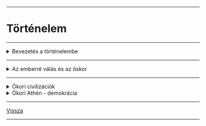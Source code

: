 
---

# Történelem

---

<details>
<summary>Bevezetés a történelembe</summary>

---

- Mivel foglalkozik a történelem tudománya?
   - A történelem az emberiség múltjának megismerésével foglalkozik.
   - A történészek célja a múlt tárgyilagos vizsgálata, ezért történelmi távlatból elemzik.

- Miért kell ismernünk a múltat?
   - Tanuljunk belőle.
   - Jobban megértsük saját korunkat.
   - Megismerve hazánk, nemzetünk múltját, erősítjük azonosságtudatunkat, összetartozásunkat.
   - Megértsünk más nemzeteket. 
   - Megtudjuk, hogy mi az, ami összeköti, és mi az, ami megkülönbözteti az egyes népeket.

- A történelem tárgya - Mi tartozik bele a történelembe?
   - főként uralkodók cselekedetei, emlékezetes események, háborúk

- Táj és ember kapcsolata
   - A földrajzi, éghajlati viszonyok hogyan befolyásolják a népek életét?

- Gazdaság
   - Hogyan állítják elő és hogyan osztják el a megélhetéshez szükséges javakat? 
   - Milyen életszínvonalat tudnak teremteni? 
   - Milyen technikát alkalmaznak? 
   - A gazdaság milyen ágai fejlődnek?

- Társadalom
   - Milyen rétegek különülnek el egy társadalmon belül?  
   - Mi jellemzi a szegényeket és gazdagokat, városiakat, vidékieket, férfiakat, nőket? 
   - Van-e lehetőség a felemelkedésre? 
   - Mi vezet egyes csoportok elszegényedéséhez?

- Állam és hatalom
   - A főhatalmat egy személy vagy testület gyakorolja? 
   - Hogyan kerülhet valaki a hatalom birtokába? 
   - Milyen korlátai vannak a vezetők hatalmának? 
   - Meddig rendelkezik vele?

- Gondolkodás, vallás, művészet
   - Milyen képet alkottak az egyes népek a világról? 
   - Milyen vallásos képzeteik voltak?  
   - Milyen tudományos ismereteket halmoztak fel? 
   - Mit tartottak szépnek?

- Életmód
   - A hétköznapok és ünnepek világa.

### Honnan tudjuk, hogy mi történt évszázadokkal, évezredekkel ezelőtt?

- A történelmi források
   - A forrás fogalma:
      - A történészek a múlt maradványait, emlékeit “vallatják”.
      - Forrásnak nevezünk minden olyan ránk maradt dolgot, ami hozzásegít a múlt felidézéséhez, megismeréséhez.

- A források csoportosítása:
   - Írásos emlékek (Pl.: krónikák, oklevelek, törvények, szerződések, napilapok, feljegyzések,magánlevelek)
   - Tárgyi emlékek (Pl.: barlangrajzok, csontmaradványok, használati tárgyak...)
   - Íratlan szellemi emlékek (Egy közösség szellemi öröksége. Régi szokások, gondolatok, vélekedések őrződtek meg bennük. Pl.: népmese, népszokások, népzene, íratlan hagyományok, babonák)

- A források jellemzői
   - Az időben visszafelé haladva egyre kevesebb forrás áll rendelkezésünkre. 
   - A múlt eseményeiről általában csak feltételezéseink lehetnek, kevés a biztos tényanyag. 
   - Egy-egy forrás számtalan, gyakran nem nyilvánvaló információt hordoz magában 
   - Rendkívül fontos a források szakszerű elemzése és a forráskritika (nem szabad a forrást tényként kezelni; a lehető legtöbb forrást kell figyelembe venni és összehasonlítani egy adott eseménnyel kapcsolatban). Tárgyilagosnak tekinthető-e? (Ki írta? Kinek? Milyen céllal? Kinek használ? stb)
   - Az írott forrás lehet elsődleges (primer) és másodlagos (szekunder). Ez attól függ, hogy szemtanú, kortárs volt-e a szerző, vagy nem.

- A források tudományai
   - A források feltárása, értelmezése különleges szaktudást igényel, ezért alakultak ki a történelem segédtudományai.
   - oklevéltan (diplomatika)
   - az időszámítás tudománya (kronológia)
   - címertan (heraldika)
   - éremtan (numizmatika)

- A történészek munkáját segítik a társtudományok is
   - néprajz
   - nyelvészet
   - földtan (geológia)
   - művészettörténet
   - régészet

- A történelem korszakolása
   - őskor: kr.e.14millió - kr.e.3000-ig
   - ókor: kr.e.3000-től - kr.u.476-ig
   - középkor: kr.u.476-(1453)(1492)(1517)(1640)
   - újkor: 1640-1918/1945
   - legújabb kor: 1945-

- Időszámítás:
   - nincs kezdőpont, csupán egy viszonyítási pont.
   - a történeti szakirodalom kiindulópontnak a különböző kultúrák, népek időszámításának kezdetét.
   - Pl.: római kr.e.753-ban
   - ókori görögök: az első olimpiától számítva: kr.e.776-ban
   - Mohamedánok: a próféta (Mohamed) halálától kr.u.622-től
   - egyéb: vallási megközelítésből világ teremtésének kezdete - zsidók kr.e.3761-től, a bizánciak kr.e.5494-től

- Régészet (archeológia)
   - Régész: a föld és a víz mélyének tárgyi forrásaival foglalkozik.
   - Szakszerű munkája négy szakaszra bontható:
      - leletek helyének megkeresése
      - leletek feltárása
      - leletek feldolgozása
      - leletek bemutatása, kiállítása (pl. múzeumokban)
   - A régész munkáját más szakemberek is segítik (pl. restaurátor és antropológus is részt vesz a leletek feldolgozásában).
   - A hazánk földjében vagy vizeiben található értékek a magyar államot illetik.
   - Régészeti jellegű lelet megtalálásakor értesíteni kell az illetékes múzeumot.

- A forrásokat gyűjtő és őrző intézmények
   - múzeumok
   - könyvtárak
   - levéltárak

- Nemzeti Múzeum
   - Széchényi Ferenc 1802-ben alapította meg az első magyar közgyűjteményt, a Nemzeti Múzeumot, amely a Könyvtár mellett számos tárat foglalt magába. Később ezekből a tárakból fejlődött ki a Néprajzi Múzeum, Szépművészeti Múzeum, Iparművészeti Múzeum, stb.

- Országos Széchényi Könyvtár
   - Magyarország nemzeti könyvtára az Országos Széchényi Könyvtár. Beszerez minden Magyarországon megjelent kiadványt, és gyűjti a külföldön megjelenő magyar vonatkozású munkákat.

- Magyar Nemzeti Levéltár
   - Nemzeti kincseknek számító iratokat őrző állami közgyűjteményi intézet. Hivatalok, bíróságok, vállalatok, családok iratanyaga található meg benne.

---

</details>

---

<details>
<summary>Az emberré válás és az őskor</summary>

---

| EMBERELŐDÖK | IDŐSZAK | AGYTÉRFOGAT | MAGASSÁG |
| :-- | :-- | :-- | :-- |
| Australopithecus (déli majom) | 5-2 millió éve | 450–500 cm3 | 90–120 cm |
| Homo habilis | 2,5 millió - 1 millió éve | 600–800 cm3 | 120–130 cm |
| Homo erectus | 1,7 millió - 300 000 éve | 900–1100 cm3 | 160 cm |
| Neander-völgyi ember | 150 000 - 35 000 éve | 1300–1500 cm3 | 160–170 cm |

- Az őskor
   - az ember kialakulásától az első államok megjelenéséig (kb. Kr. e. 3000-ig) terjedő időszak
- Az őskőkor (paleolitikum)
   - kb. 2,5 (3,3?) millió év – kb. Kr. e. 8000-ig
   - formatartó eszközök
- Az őskőkor (paleolitikum)
   - vadászat, gyűjtögetés = munkamegosztás
- Az őskőkor (paleolitikum)
   - hitvilág (vadászmágia) és termékenységkultusz jelei
- Az újkőkor (neolitikum)
   - kb. 10 000 éve: utolsó jégkorszak vége, felmelegedés
   - kb. Kr. e. 8000 – Kr. e. 3000
   - "neolitikus forradalom": letelepedés és élelemtermelés
   - népességnövekedés
- Az újkőkor (neolitikum)
   - háziasítás/domesztikáció: kutya, juh, macska, kecske, sertés, szarvasmarha
- Az újkőkor (neolitikum)
   - tárolás eszközei, edények			
		- fazekasság, főzés
   - letelepedés:
		- tartós lakóházak – mozaWeb 3D
   - öltözet: állati bőrök helyett vászon
		- szövés, fonás

---

</details>

---

<details>
<summary>Ókori civilizációk</summary>

---

## Mezopotámia

- első városok
- földművelő falvak (kr.e. 8000-6000)
- neolitikus kultúra terjedése

- Mezopotámia = folyamköz: Tigris és Eufrátesz

- Városállamok:
	- Kr. e. III. évezred (Ur, Uruk)
- Írás, építészet, mitológia
	- meghatározta Mezopotámia kultúráját
- A kőkor és a rézkor határán álltak

- A tevékenységek összehangolása, megszervezése
	-  állam (= templom/palota)
		- a gazdaság, a vallás és a politika irányítása
		- város -> birodalom 
		- írás

- Az állam funkciói:
	- irányítás: király / uralkodó, papság
	- ellenőrzés: papság, hivatalnokok
	- belső és külső rend fenntartása: katonák
- Az állam fenntartása az adók révén
	- az adók alapja a többlettermelés

- A kulturális örökség
	- ékírás 
		- Gilgames-eposz (vízözön)
	- kerék 
	- a kör 360 fokos beosztása
	- a nap 24 órára osztása + az óra 60 percre osztása
	- üvegmáz, üveg

- A Folyóköz helyzete
	- külső támadások = sumerok bukása
	- az Óbabiloni Birodalom teremtett stabilitást
		- Hammurapi (Kr. e. 18. század)
		- egyesítette Mezopotámiát
		- írásba foglalta a szokásjogot (ítéleteket)

(Részletek Hammurapi törvényeiből, Kr. e. 18. sz.):

```
"[...] 6. Ha egy szabad ember a Templom vagy a Palota tulajdonát ellopta,
[…] öljék meg. Azt is öljék meg, aki a lopott holmit átvette tőle.

53. Ha egy szabad ember hanyagságból nem erősítette meg földje gátját,
és a gát átszakadt, a víz pedig elsodorta a gabonát, a szabad ember,
akinek átszakadt a gátja, térítse meg az elpusztult gabona értékét. [...]

117. Ha egy szabad ember fizetési kötelezettsége fejében feleségét,
fiát vagy leányát eladta, vagy adóssági szolgálatra engedte át,
három évig dolgozzanak megvásárlójuk vagy hitelező gazdájuk házában,
de a negyedik évben engedje őket szabadon. [...]

195. Ha egy fiú apját megütötte: kezét vágják le. [...]

197. Ha szabad ember szabad embernek csontját törte,
törjék el az ő csontját is.

198. Ha muskénum [félszabad] szemét verte ki vagy csontját törte,
egy mana [500 g] ezüstöt fizessen.

199. Ha egy szabad ember rabszolgájának a szemét verte ki vagy csontját törte,
a rabszolga árának felét fizesse ki. […]"
```

- Asszíria
	- hódítások + katonai társadalom
		- deportálások

## Egyiptom

- Észak-Afrika, Nílus alsó folyása
- Tengerek, Szahara
- Öntözéssel lehet földet művelni csak
	- kooperáció
- Évszakok: áradás, termékeny hordalék

- Sivatagosodás: Nílus környéke lakható
- Neolitikum
	- földműves települések, falvak
		- öntözéses földművelés
- Két állam: Felső- és Alsó-Egyiptom
	- Kr. e. 2900 k.: egyesült = birodalom
- Művészet, írás, vallás kialakulása
- Rézszerszámok

- Hieroglif  írás (szent véset): 
	- képírás alapú, bonyolult msh. írás
	- fontos és ünnepélyes szövegek
- Később egyszerűsödött
	- hétköznapi élet: papirusz

- Uralkodó: despotikus hatalmú fáraó
   - isteni tisztelet
   - az egész ország és lakossága felett rendelkezett
- Elit: vezír, kormányzók, papság
- Hivatalnokok: adók
- Közrendű szabadok: termelés
- Rabszolgák

- Síremlékek, hatalom reprezentációja
   - nem rabszolgák építették
- A lélek halál utáni létéhez kell a test
- Óbirodalom

- Mumifikálás → tudományos felismerések

- Helyre állt a központi hatalom
- A papi és a hivatalnoki réteg megerősödött
- A tartományi kormányzók súlya is megnőtt
   - 42 tartomány/nomosz, élükön: nomarkhoszok
- Magánbirtokok is voltak már
- Bronzkor

- Thébából kiindulva, a hükszószok fegyvereivel legyőzték a hódítókat
- Hódítások
   - Palesztina
   - déli irány (arany, elefántcsont)
   - rabszolgatartás elterjedt (nem jelentős)
   - II. Ramszesz

- Fellendülés
   - ekés földművelés
   - vízemelők (saduf), víztározók
   - új állatfajok: juh, teve, ló
- Vaseszközök, égetett tégla

- Hanyatlás: "tengeri népek" beözönlése
   - peleset, sekeles, akaiwasa népek stb. 
- Ezután időről időre idegen hódítók érkeztek
   - Kr. e. 30-ban a Római Birodalom véget vetett az önálló Egyiptomnak

- Politeizmus = sokistenhit
   - Ré / Napisten
   - Ozirisz, Írisz és Hórusz
   - zoomorf istenek

- IV. Amenhotep/Ehnaton vallási reformja
   - Aton isten kizárólagos tiszteletét tette kötelezővé
   - halála után Amon kultusza visszaállt (Tutanhamon)

---

</details>

<details>
<summary>Ókori Athén - demokrácia</summary>

---

- Hellász
	- Kréta, Mükéné
	- bronz
		- réz + ón
		- kereskedelem

- A paloták
	- termelés, kereskedelem központjai
		- raktári újraelosztás
	- a fénykor (Kr. e. 20–15. sz.)
		- görög hódítás
	- idővel eltűntek

- A Peloponnészosz
	- görög bevándorlás (Kr. e. 2000 k.)
	- erődök 
		- Mükéné, Athén/Akropolisz
		- újraelosztásos rendszer

- A Peloponnészosz
	- trójai háború
		- Kis-Ázsia

A poliszok
	- városállamok (kb. 700 db)
		- saját vezetés, pénz, írásrendszer

| Polisz neve | Polisz mérete |
| :-- | :-- |
| Spárta | $8000 km^{2}$ |
| Athén | $2350 km^{2}$ |
| Korinthosz | $600 km^{2}$ |
| Délosz | $3.6 km^{2}$

- A poliszok
	- polgárok közössége
		- polgárjog: férfiak, nők, gyerekek
		- politikai jogok: felnőtt férfiak
		- hivatalviselési jog: eleinte csak az előkelők

| kr.e. VIII. század | kr.e. VII. század |
| :-- | :-- |
| Király |  |
| arisztokrácia (földbirtokosok) | arisztokrácia (földbirtokosok) |
| politikai jogok | politikai jogok |
| démosz | démosz |
| parasztok (kisbirtokosok), kézművesek | parasztok (kisbirtokosok), kézművesek |
|  | kereskedők |
|  | rabszolgák |

- A poliszok
	- a közösség védelme = hopliták
		- arisztokraták (előkelők)
		- démosz (egyszerű polgár)

- Thészeusz állama
	- kisebb települések egyesítése
		- Kr. e. VIII. sz.: polisz
	- Attika
		- fellegvár: Akropolisz

- A királyság után 
	- arisztokrata családok vezették a várost
	- évente 9 arkhón: 
		- az egyikről az évet nevezték el
		- a másodiknak "főpapi" teendői voltak
		- a harmadik a hadsereget vezette
		- 6 a törvényeket felügyelte

(Drakón törvénye, Kr. e. 621):

```
"Ha valaki szándék nélkül ölt, menjen száműzetésbe.
A vizsgálóbírák vizsgálják meg, hogy bűnös-e gyilkosságban,
kezével ölve vagy felbújtással, a bírák pedig ítélkezzenek.
A tettes kiegyezést köthet, ha él az atya vagy a fivér vagy a fiak,
mindegyikükkel, vagy pedig az ellenkező fél győz a perben.
Ha pedig valaki egy gyilkost megöl vagy oka lesz halálának,
ugyanolyan megítélés alá esik, mint aki egy athéni polgárt ölt meg.
Az ítéletet a bírák mondják ki."
```

- Írásba foglalt törvények
	- jogbiztonság növelése
	- Drakón, Kr. e. 621: a vendetta elleni tv.
		- bíróság ítélkezett
		- a vizsgálat és az ítélkezés elvált 
		- a megegyezést szorgalmazta
	- volt arkhónokból: bíróság = areioszpagosz

- Az elégedetlen csoportok
	- vagyonosok: részesülni akartak a politikai hatalomból
		- gyarmatosításokban megerősödtek
	- félszabad szegény parasztok (hatodosok)
		- parcellákat műveltek terményhányadért
	- adósrabszolgaság: tartozásukért eladták őket/családtagjuk

- Szolón, Kr. e. 594
	- "teherlerázás" = reformok
		- adósrabszolgaság eltörlése 
		- polgárjog a hatodosoknak
			- esküdtbíróság (héliaia)
			- népgyűlés
			- vezető tisztségek: nem
			- földet nem osztottak

- Szolón, Kr. e. 594
	- állampolgári felelősség
		- állást kell foglalni
	- jogok és kötelességek

- Szolón, Kr. e. 594
	- a timokratikus / jövedelemalapú alkotmány
		- vagyon = hivatalviselés alapja
		- vagyonbecslés (cenzus): az éves jövedelem számít
	- a demokrácia (népuralom) alapja

1 mérő = kb. 52 liter bor/gabona/olaj vagy 1 juh vagy 4,37 g ezüst (Zeugitész = "ökörfogatosok" – falanxban betöltött szerepük thészek = napszámosok)

| Társadalmi tago­zódás és had­sereg Szolón előtt | Vagyoni osztály Szolón után | A vagyoni osztály elnevezése | A vagyoni osztály szerepe a had­seregben | Becsült létszámuk (Kr. e. 6. sz.) |
| :-- | :-- | :-- | :-- | :-- |
| lovas | 500 mérő fölött | 500 mérősök | hoplita | 250 fő |
| lovas | 300 mérő fölött | lovagok | hoplita | 750 fő |
| hoplita | 200 mérő fölött | zeugitészek | hoplita | 6000 fő |
| - | 200 mérő alatt | thészek | evezős, segédcsapat | 18 000 fő |

- Peiszisztratosz, Kr. e. 560–527
	- egyeduralkodó/türannosz
		- kedvezett a népnek, de nem a démosz segítette hatalomra
		- arisztokraták belső harcának eredménye
			- száműzte ellenfeleit

- Peiszisztratosz zsarnoksága / türannisza
	- látványos vallási ünnepségek, sportrendezvények, színházi bemutatók
	- építkezések
		- vízvezeték az agorára 
		- templomépítés
		- munkaalkalom

- Az 50 évig tartó "közjáték" vége
	- Kleiszthenész döntötte meg Kr. e. 510-ben
		- arisztokraták + spártai segítség
		- Peiszisztratosz fiát, Hippiaszt elűzték

- A polgárjogi reform, Kr. e. 508
	- lakóhelyhez kötötte = területi alapú polgárjog
		- szélesebb körű demokrácia
		- hivatalviselés joga: 500 mérősök
	- Athén felosztása
		- városi (Athén)
		- tengerparti
		- belső (mezőgazd.) 
			- mindet 10 részre 
			- 1-1-1 rész = 1 phülé

- Hadsereg: 
	- nehézfegyverzetű gyalogosok
	- 10 phülé: saját csapatok
		- 1-1 sztratégosz vezette
		- őket évente választották

- Népgyűlés (ekklészia)
	- legfőbb hatalom
		- minden athéni polgár részt vehetett rajta, nyilvánosak
		- törvényhozás, határozat háborúról/békéről
	- népvezérek / demagógok: a tömeget (féligazságokkal)
		befolyásoló szónokok

- Ötszázak tanácsa (bulé)
	- törvény-előkészítés
		- népgyűlés előtt tárgyalták

- Cserépszavazás (osztrakiszmosz)
	- száműzhetnek ezzel bárkit 10 évre 
		- személye és vagyona sértetlen maradt
		- elvileg a zsarnokságra törőket
		- általában a politikai ellenfeleket
	- manipulálható
		- nem hatékony, ezért idővel megszüntették

- Dareiosz (Kr. e. 522–486) hadjáratai
	- sikertelen tengeri kísérlet, Kr. e. 492
	- Marathónnál értek partot, Kr. e. 490
		- kb. 20-25 ezer fős perzsa sereg

- Miltiadész győzelme
	- ismerte a perzsa harcmodort
	- ~10000 athéni + 1000 szövetséges (a spártaiak késtek)

- A falanx sikere
	- bekerítették a perzsa íjászokat, gyalogosokat
		- a lovasság nem volt jelen
	- maratoni futás története

(Hérodotosz, Kr. e. V. század):

```
"Hosszú ideig tusáztak Marathónnál.
Középen, ahol maguk a perzsák és a szakák harcoltak,
a barbárok voltak fölényben, és áttörvén a hellén arcvonalat,
a szárazföld belseje felé kezdték szorítani a helléneket,
a két szárnyon azonban az athéniak és a plataiaiak kerekedtek felül.
Előnyös helyzetükben a megfutamított ellenséget menekülni hagyták,
a két szárny egyesült és azokra támadt rá,
akik korábban középen áttörték az athéni csatasort.
Itt is az athéniak győztek. A perzsák menekültek,
ők a nyomukba eredtek és addig kaszabolták őket, amíg a tengerhez nem értek,
ahol - megpróbálván tűzbe borítani – megtámadták a hajókat."
```

- Xerxész (Kr. e. 486–465)
	- tengeri és szárazföldi támadás, Kr. e. 480

- Thermopülai, Kr. e. 480
	- Leónidasz serege vs. 200 ezer perzsa
		- árulás

- Themisztoklész
	- Marathón után a flottát fejlesztette (~200 hajó)
		- ezüstbányák
		- ellenfeleit eltávolította (Miltiadész börtönben halt meg)

- Athén kiürítése

(Themisztoklész néphatározata, Kr. e. 480):

```
"Így határozott a tanács és a népgyűlés.
Themisztoklész, Neoklész  fia a Phrearrioi démoszból terjesztette be a javaslatot.
A várost rá kell bízni Athénára, Athén védelmezőjére, és az összes többi istenre,
hogy védjék meg és tartsák távol földjétől a barbárokat.
Valamennyi athénit és az Athénban lakó idegeneket gyermekeikkel és feleségükkel
együtt telepítsék át Troizénba. Az öregeket és a kincseket Szalamiszra kell áttelepíteni.
A többi nagykorú athéni és idegen mind szálljon föl az előkészített kétszáz hajóra,
és védelmezze meg a barbártól saját és a többi hellén szabadságát, a lakedaimóniakkal,
a korinthosziakkal, az aiginaiakkal, és mindazokkal együtt, akik készek osztozni a veszélyben."
```

- A szalamiszi csata, Kr. e. 480
	-  nekik kedvezett a terep
		- a perzsa (+szövetséges) hajóhad vereséget szenvedett

- A perzsák veresége
	- Xerxész seregének egy részét Hellászban hagyta
		- Plataia, Kr. e. 479: döntő vereséget szenvedtek a perzsák
			Pauszaniasz spártai fővezértől
		- az athéniak a Mükalé-foknál tengeri győzelmet arattak

- A déloszi szövetség sikerei
	- a szövetséget Kr. e. 478-ban hozták létre
		- Athén vezető szerepe egyértelmű: bevételek
	- felszabadították a görög államokat (Kr. e. 448)

- Periklész (Kr. e. 5. század közepe)
	- a népgyűlésre támaszkodott, kiváló szónok
	- sztratégosznak választtatta magát évekig
		- jó hadvezér

- Periklész (Kr. e. 5. század közepe)
	- bevezette a napidíjat
		- az esküdtbíróság tagjai és a színházlátogatók kapták
		- a déloszi szövetség adóiból…
		- a démosz támogatta őt

(Plutarkhosz ókori történetíró, Kr. u. 1–2. század):

```
"Periklész […] a nép kedvét kereste, de mert nem volt annyi pénze és vagyona,
mint Kimónnak [athéni hadvezérnek és politikusnak],
aki pénzt osztogatott a szegényebbeknek […],
ezért folyamodott az állami juttatások rendszeréhez. […]
Törvényszéki napidíjakkal, s […]
közsegélyekkel megnyerte magának a népet, és felhasználta az
Areioszpagosz tanácsa ellen, amelynek ő maga nem volt tagja,
mivel sorsolással sosem választották arkhónná [Athén formális vezetőjévé]. […]
Kimónt, mint Spárta barátját és a nép ellenségét […]
száműzette. Midőn a belső viszály megszűnt, Periklész kezébe ragadta az […]
ügyeket. […]
De Periklész magatartásában ekkor már igen nagy változás ment végbe; […]
nem hajolt meg könnyen a tömeg kívánságai előtt, amelyek úgy változtak,
mint a szél járása. Arisztokratikusan,
sőt majdnem a királyi hatalom fensőbbségével kormányzott.
Hatalmát azonban helyesen és tántoríthatatlanul használta a közjó érdekében."
```

(Plutarkhosz: Periklész):

```
"Periklész által emelt templomok és középületek pompája önmagában is bizonyítja,
hogy nem üres szóbeszéd Görögország egykori mesébe illő hatalma és gazdagsága:
ez szerezte a legtöbb örömet az athéniaknak, ez ragadta meg leginkább a népeket,
mégis ezt az intézkedését ócsárolták és rágalmazták a népgyűléseken a legjobban.
Azt kiáltozták, hogy a nép rossz hírbe kerül, mert Déloszból elhozatta
és saját céljaira használta fel a görögök közös kincsét. […]
Periklész felvilágosította a népet, hogy ezekkel a pénzekkel nem kell elszámolniuk
a szövetségeseknek, hiszen ők harcolnak helyettük, és ők tartják távol a barbárokat.
A szövetségesek egyetlen lovat, hajót vagy katonát sem adtak nekik, csak pénzt;
a pénz pedig nem azé, aki adja, hanem aki kapja, feltéve, hogy elvégzi azt, amiért kapta.
Minthogy pedig a város bőven el van látva a hadviseléshez szükséges dolgokkal,
a felesleget olyasmire kell fordítani, amiből a városra örök dicsőség származik."
```

- A demokrácia kiteljesedése
	- szabad, felnőtt athéni polgárok (~10-15%-a Athénnak)
		- Periklész szűkítette a polgárjogot: mindkét szülőnek athéni polgárnak kellett lennie

- A demokrácia kiteljesedése
	- hivatalok
		- sorsolással
	- cenzusos hivatalok
		- választással
		- alkalmasság + vagyon
		- pl. sztratégosz, kincstárnok

| A hivatalviselés jogának kibővítése |  |
| :-- | :-- |
| 500 mérősök | Szolón és Kleiszthenész |
| 300 mérősök | Kr. e. 487 |
| 200 mérősök | Kr. e. 457 |
| 200 mérő alattiak | Soha nem tölthettek be hivatalt |

- A demokrácia kiteljesedése
	- népgyűlés
		- havi 2-3 alkalom
		- tv-ek elfogadása
		- egyenlő szavazat
		- többségi elv 
	- tanács készítette elő
	- szólásszabadság
	- megnőtt a démosz 
		befolyása

(Periklész beszéde Thuküdidésznél, Kr. e. 5. század):

```
"Mi olyan államformában élünk, amely nem szomszédaink törvényeit veszi mintául,
s inkább mi szolgálunk példaképül másoknak, mint hogy mi utánoznánk más népeket.
A neve pedig, mivel az uralom nem néhány ember, hanem a többség kezében van, demokrácia.
A magánügyekben a törvény mindenkinek egyenlő jogot biztosít,
ami pedig a tekintélyt és azt illeti, hogy egyesek miért örvendenek jó hírnek,
a megbecsülés nem a közéletben elfoglalt helyzetüktől, hanem az érdemeiktől függ,
s ha valaki képes rá, hogy városának valamilyen szolgálatot tegyen,
ezt akkor is megteheti, ha szegénysége miatt társadalmi rangja jelentéktelen."
```

(Részlet Pszeudo-Xenophón Az athéni állam című munkájából, Kr. e. 5. század vége):

```
"Ami az athéni államrendet illeti, azt ugyan nem helyeslem,
hogy az államrendnek ezt a formáját választották,
mert ezzel a választásukkal egyúttal azt is választották,
hogy a hitványaknak jobban menjen a dolguk, mint az előkelőknek,
ezért tehát nem helyeslem.
De viszont, hogy - ha már egyszer így határoztak - államrendjüket jól őrzik,
és egyébként helyesen járnak el, még ha a többi görögök úgy látják is,
hogy hibáznak - ezt ki fogom mutatni."
```

- Drakón, Kr. e. 621 - Írásba foglalt szokásjog
- Szolón, Kr. e. 594 - Jövedelemalapú alkotmány, adósságelengedés
- Peiszisztratosz, Kr. e. 6. sz. közepe - Zsarnokság
- Kleiszthenész, Kr. e. 508 - A demokrácia kialakulása, phülérefom
- Periklész, Kr. e. 5. sz. közepe - A demokrácia kiterjesztése

(Részlet Xenophón Emlékeim Szókratészról című írásából, Kr. e. 4. század):

```
"Zeuszra, szólt a vádló, Szókratész a fennálló törvények megvetésére nevelte társait,
amikor azt mondta, hogy őrültség babszemsorsolással választani az állam vezetőit,
hiszen senki nem akarna babszemmel választani sem kormányost, sem ácsot, sem zenészt,
sem más mesterembert, pedig az e mesterségekben elkövetett tévedések jóval kisebb kárt okoznak,
mint az államügyekben.
A vádló szerint az efféle beszédek az ifjakat a fennálló államrend megvetésére buzdították
és erőszakossá tették természetüket."
```

- Athén
	- óriási építkezések

---

</details>

<!--details>
<summary>Mezopotámia</summary>

---



---

</details-->

---

[Vissza](../../../README.md)

---
